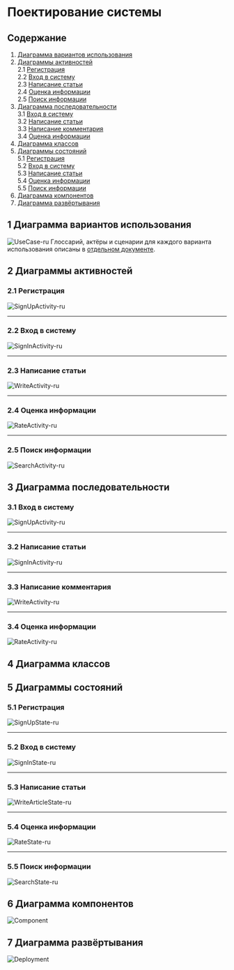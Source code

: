 # Поектирование системы

## Содержание
  1. [Диаграмма вариантов использования](#1) <br>
  2. [Диаграммы активностей](#2) <br>
     2.1 [Регистрация](#2.1) <br>
     2.2 [Вход в систему](#2.2) <br>
     2.3 [Написание статьи](#2.3) <br>
     2.4 [Оценка информации](#2.4) <br>
     2.5 [Поиск информации](#2.5) <br>
  3. [Диаграмма последовательности](#3) <br>
     3.1 [Вход в систему](#3.1) <br>
     3.2 [Написание статьи](#3.2) <br>
     3.3 [Написание комментария](#3.3) <br>
     3.4 [Оценка информации](#3.4) <br>
  4. [Диаграмма классов](#4) <br>
  5. [Диаграммы состояний](#5) <br>
     5.1 [Регистрация](#5.1) <br>
     5.2 [Вход в систему](#5.2) <br>
     5.3 [Написание статьи](#5.3) <br>
     5.4 [Оценка информации](#5.4) <br>
     5.5 [Поиск информации](#5.5) <br>
  6. [Диаграмма компонентов](#6) <br>
  7. [Диаграмма развёртывания](#7) <br>

## 1 Диаграмма вариантов использования<a name="1"></a>
![UseCase-ru](UseCase/UseCase-ru.png)
Глоссарий, актёры и сценарии для каждого варианта использования описаны в [отдельном документе](UseCase/UseCase-ru.md).

## 2 Диаграммы активностей<a name="2"></a>
### 2.1 Регистрация <a name="2.1"></a>
![SignUpActivity-ru](Activity/SignUpActivity-ru.png)

---

### 2.2 Вход в систему<a name="2.2"></a>
![SignInActivity-ru](Activity/SignInActivity-ru.png)

---

### 2.3 Написание статьи<a name="2.3"></a>
![WriteActivity-ru](Activity/WriteActivity-ru.png)

---

### 2.4 Оценка информации<a name="2.4"></a>
![RateActivity-ru](Activity/RateActivity-ru.png)

---

### 2.5 Поиск информации<a name="2.5"></a>
![SearchActivity-ru](Activity/SearchActivity-ru.png)

## 3 Диаграмма последовательности<a name="3"></a>
### 3.1 Вход в систему <a name="3.1"></a>
![SignUpActivity-ru](Sequence/SignInSequence-ru.png)

---

### 3.2 Написание статьи<a name="3.2"></a>
![SignInActivity-ru](Sequence/ArticleSequence-ru.png)

---

### 3.3 Написание комментария<a name="3.3"></a>
![WriteActivity-ru](Sequence/CommentSequence-ru.png)

---

### 3.4 Оценка информации<a name="3.4"></a>
![RateActivity-ru](Sequence/LikeSequence-ru.png)

## 4 Диаграмма классов<a name="4"></a>
<p align="center"></p>

## 5 Диаграммы состояний<a name="5"></a>
### 5.1 Регистрация <a name="5.1"></a>
![SignUpState-ru](State/SignUpState-ru.png)

---

### 5.2 Вход в систему<a name="5.2"></a>
![SignInState-ru](State/SignInState-ru.png)

---

### 5.3 Написание статьи<a name="5.3"></a>
![WriteArticleState-ru](State/WriteArticleState-ru.png)

---

### 5.4 Оценка информации<a name="5.4"></a>
![RateState-ru](State/RateState-ru.png)

---

### 5.5 Поиск информации<a name="5.5"></a>
![SearchState-ru](State/SearchState-ru.png)

## 6 Диаграмма компонентов<a name="6"></a>
![Component](Component/Component.png)

## 7 Диаграмма развёртывания<a name="7"></a>
![Deployment](Deployment/Deployment.png)
